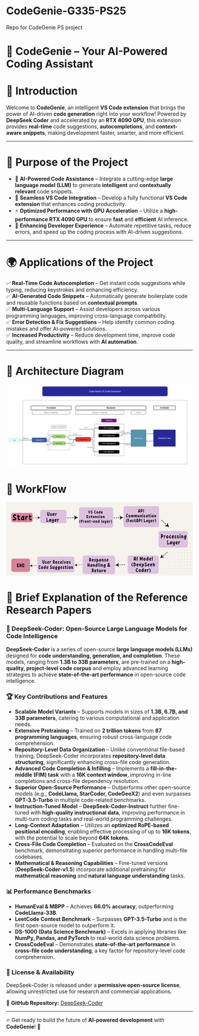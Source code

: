 # CodeGenie-G335-PS25
Repo for CodeGenie PS project

# 🚀 CodeGenie – Your AI-Powered Coding Assistant  

# 📌 Introduction  
Welcome to **CodeGenie**, an intelligent **VS Code extension** that brings the power of AI-driven **code generation** right into your workflow! Powered by **DeepSeek Coder** and accelerated by an **RTX 4090 GPU**, this extension provides **real-time** code suggestions, **autocompletions**, and **context-aware snippets**, making development faster, smarter, and more efficient.  

---

# 🎯 Purpose of the Project  

- 🧠 **AI-Powered Code Assistance** – Integrate a cutting-edge **large language model (LLM)** to generate **intelligent** and **contextually relevant** code snippets.  
- 🔌 **Seamless VS Code Integration** – Develop a fully functional **VS Code extension** that enhances coding productivity.  
- ⚡ **Optimized Performance with GPU Acceleration** – Utilize a **high-performance RTX 4090 GPU** to ensure **fast** and **efficient** AI inference.  
- 🚀 **Enhancing Developer Experience** – Automate repetitive tasks, reduce errors, and speed up the coding process with AI-driven suggestions.  

---

# 🌍 Applications of the Project  

✅ **Real-Time Code Autocompletion** – Get instant code suggestions while typing, reducing keystrokes and enhancing efficiency.  
✅ **AI-Generated Code Snippets** – Automatically generate boilerplate code and reusable functions based on **contextual prompts**.  
✅ **Multi-Language Support** – Assist developers across various programming languages, improving cross-language compatibility.  
✅ **Error Detection & Fix Suggestions** – Help identify common coding mistakes and offer AI-powered solutions.  
✅ **Increased Productivity** – Reduce development time, improve code quality, and streamline workflows with **AI automation**.  

---


# 🚀 Architecture Diagram
![Architecture Diagram](./images/ArchitectureDiagram.png)

# 🧠 WorkFlow
![Workflow](./images/Workflow.png)
# 📖 Brief Explanation of the Reference Research Papers  

### 🔬 DeepSeek-Coder: Open-Source Large Language Models for Code Intelligence  

**DeepSeek-Coder** is a series of open-source **large language models (LLMs)** designed for **code understanding, generation, and completion**. These models, ranging from **1.3B to 33B parameters**, are pre-trained on a **high-quality, project-level code corpus** and employ advanced learning strategies to achieve **state-of-the-art performance** in open-source code intelligence.  

### 🏆 Key Contributions and Features  

- **Scalable Model Variants** – Supports models in sizes of **1.3B, 6.7B, and 33B parameters**, catering to various computational and application needs.  
- **Extensive Pretraining** – Trained on **2 trillion tokens** from **87 programming languages**, ensuring robust cross-language code comprehension.  
- **Repository-Level Data Organization** – Unlike conventional file-based training, DeepSeek-Coder incorporates **repository-level data structuring**, significantly enhancing cross-file code generation.  
- **Advanced Code Completion & Infilling** – Implements a **fill-in-the-middle (FIM) task** with a **16K context window**, improving in-line completions and cross-file dependency resolution.  
- **Superior Open-Source Performance** – Outperforms other open-source models (e.g., **CodeLlama, StarCoder, CodeGeeX2**) and even surpasses **GPT-3.5-Turbo** in multiple code-related benchmarks.  
- **Instruction-Tuned Model** – **DeepSeek-Coder-Instruct** further fine-tuned with **high-quality instructional data**, improving performance in multi-turn coding tasks and real-world programming challenges.  
- **Long-Context Adaptation** – Utilizes an **optimized RoPE-based positional encoding**, enabling effective processing of up to **16K tokens**, with the potential to scale beyond **64K tokens**.  
- **Cross-File Code Completion** – Evaluated on the **CrossCodeEval** benchmark, demonstrating superior performance in handling multi-file codebases.  
- **Mathematical & Reasoning Capabilities** – Fine-tuned versions (**DeepSeek-Coder-v1.5**) incorporate additional pretraining for **mathematical reasoning** and **natural language understanding** tasks.  

### 📊 Performance Benchmarks  

- **HumanEval & MBPP** – Achieves **66.0% accuracy**, outperforming **CodeLlama-33B**.  
- **LeetCode Contest Benchmark** – Surpasses **GPT-3.5-Turbo** and is the first open-source model to outperform it.  
- **DS-1000 (Data Science Benchmark)** – Excels in applying libraries like **NumPy, Pandas, and PyTorch** to real-world data science problems.  
- **CrossCodeEval** – Demonstrates **state-of-the-art performance** in **cross-file code understanding**, a key factor for repository-level code comprehension.  

### 📜 License & Availability  

DeepSeek-Coder is released under a **permissive open-source license**, allowing unrestricted use for research and commercial applications.  

🔗 **GitHub Repository:** [DeepSeek-Coder](https://github.com/deepseek-ai/DeepSeek-Coder)  

---

🔥 Get ready to build the future of **AI-powered development** with **CodeGenie**! 🚀  
